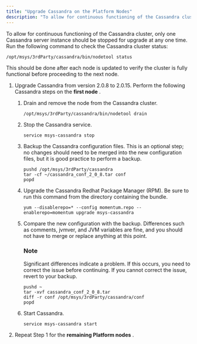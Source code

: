 ```yaml
---
title: "Upgrade Cassandra on the Platform Nodes"
description: "To allow for continuous functioning of the Cassandra cluster only one Cassandra server instance should be stopped for upgrade at any one time Run the following command to check the Cassandra cluster status This should be done after each node is updated to verify the cluster is fully functional before..."
---
```


To allow for continuous functioning of the Cassandra cluster, only one Cassandra server instance should be stopped for upgrade at any one time. Run the following command to check the Cassandra cluster status:

`/opt/msys/3rdParty/cassandra/bin/nodetool status`

This should be done after each node is updated to verify the cluster is fully functional before proceeding to the next node.

1.  Upgrade Cassandra from version 2.0.8 to 2.0.15\. Perform the following Cassandra steps on the **first node** .

    1.  Drain and remove the node from the Cassandra cluster.

        `/opt/msys/3rdParty/cassandra/bin/nodetool drain`
    2.  Stop the Cassandra service.

        `service msys-cassandra stop`
    3.  Backup the Cassandra configuration files. This is an optional step; no changes should need to be merged into the new configuration files, but it is good practice to perform a backup.

        ```
        pushd /opt/msys/3rdParty/cassandra
        tar -cf ~/cassandra_conf_2_0_8.tar conf
        popd
        ```

    4.  Upgrade the Cassandra Redhat Package Manager (RPM). Be sure to run this command from the directory containing the bundle.

        `yum --disablerepo=* --config momentum.repo --enablerepo=momentum upgrade msys-cassandra`
    5.  Compare the new configuration with the backup. Differences such as comments, jvmver, and JVM variables are fine, and you should not have to merge or replace anything at this point.

        ### Note

        Significant differences indicate a problem. If this occurs, you need to correct the issue before continuing. If you cannot correct the issue, revert to your backup.

        ```
        pushd ~
        tar -xvf cassandra_conf_2_0_8.tar
        diff -r conf /opt/msys/3rdParty/cassandra/conf
        popd
        ```

    6.  Start Cassandra.

        `service msys-cassandra start`

2.  Repeat Step 1 for the **remaining Platform nodes** .